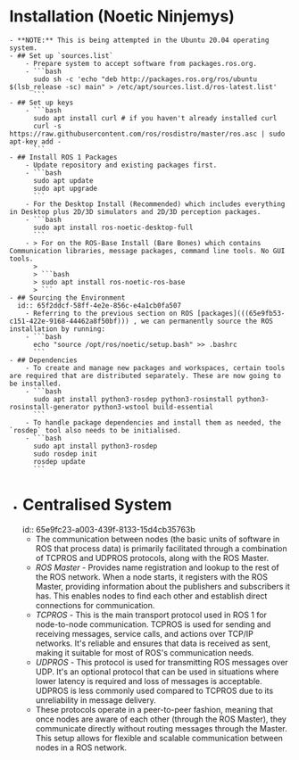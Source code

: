 # Installation (Noetic Ninjemys)
	- **NOTE:** This is being attempted in the Ubuntu 20.04 operating system.
	- ## Set up `sources.list`
		- Prepare system to accept software from packages.ros.org.
		- ```bash
		  sudo sh -c 'echo "deb http://packages.ros.org/ros/ubuntu $(lsb_release -sc) main" > /etc/apt/sources.list.d/ros-latest.list'
		  ```
	- ## Set up keys
		- ```bash
		  sudo apt install curl # if you haven't already installed curl
		  curl -s https://raw.githubusercontent.com/ros/rosdistro/master/ros.asc | sudo apt-key add -
		  ```
	- ## Install ROS 1 Packages
		- Update repository and existing packages first.
		- ```bash
		  sudo apt update
		  sudo apt upgrade
		  ```
		- For the Desktop Install (Recommended) which includes everything in Desktop plus 2D/3D simulators and 2D/3D perception packages.
		- ```bash
		  sudo apt install ros-noetic-desktop-full
		  ```
		- > For on the ROS-Base Install (Bare Bones) which contains Communication libraries, message packages, command line tools. No GUI tools.
		  > 
		  > ```bash
		  > sudo apt install ros-noetic-ros-base
		  > ```
	- ## Sourcing the Environment
	  id:: 65f2ddcf-58ff-4e2e-856c-e4a1cb0fa507
		- Referring to the previous section on ROS [packages](((65e9fb53-c151-422e-9168-44462a8f50bf))) , we can permanently source the ROS installation by running:
		- ```bash
		  echo "source /opt/ros/noetic/setup.bash" >> .bashrc
		  ```
	- ## Dependencies
		- To create and manage new packages and workspaces, certain tools are required that are distributed separately. These are now going to be installed.
		- ```bash
		  sudo apt install python3-rosdep python3-rosinstall python3-rosinstall-generator python3-wstool build-essential
		  ```
		- To handle package dependencies and install them as needed, the `rosdep` tool also needs to be initialised.
		- ```bash
		  sudo apt install python3-rosdep
		  sudo rosdep init
		  rosdep update
		  ```
- # Centralised System
  id:: 65e9fc23-a003-439f-8133-15d4cb35763b
	- The communication between nodes (the basic units of software in ROS that process data) is primarily facilitated through a combination of TCPROS and UDPROS protocols, along with the ROS Master.
	- *ROS Master* - Provides name registration and lookup to the rest of the ROS network. When a node starts, it registers with the ROS Master, providing information about the publishers and subscribers it has. This enables nodes to find each other and establish direct connections for communication.
	- *TCPROS* - This is the main transport protocol used in ROS 1 for node-to-node communication. TCPROS is used for sending and receiving messages, service calls, and actions over TCP/IP networks. It's reliable and ensures that data is received as sent, making it suitable for most of ROS's communication needs.
	- *UDPROS* - This protocol is used for transmitting ROS messages over UDP. It's an optional protocol that can be used in situations where lower latency is required and loss of messages is acceptable. UDPROS is less commonly used compared to TCPROS due to its unreliability in message delivery.
	- These protocols operate in a peer-to-peer fashion, meaning that once nodes are aware of each other (through the ROS Master), they communicate directly without routing messages through the Master. This setup allows for flexible and scalable communication between nodes in a ROS network.